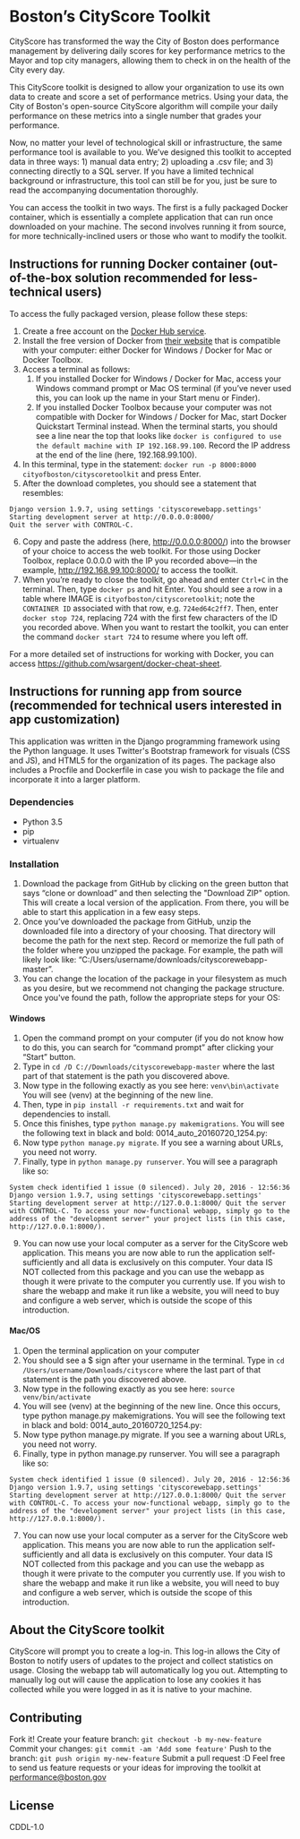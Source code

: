 # Boston’s CityScore Toolkit

CityScore has transformed the way the City of Boston does performance management by delivering daily scores for key performance metrics to the Mayor and top city managers, allowing them to check in on the health of the City every day.

This CityScore toolkit is designed to allow your organization to use its own data to create and score a set of performance metrics. Using your data, the City of Boston's open-source CityScore algorithm will compile your daily performance on these metrics into a single number that grades your performance. 

Now, no matter your level of technological skill or infrastructure, the same performance tool is available to you. We’ve designed this toolkit to accepted data in three ways: 1) manual data entry; 2) uploading a .csv file; and 3) connecting directly to a SQL server. If you have a limited technical background or infrastructure, this tool can still be for you, just be sure to read the accompanying documentation thoroughly. 

You can access the toolkit in two ways. The first is a fully packaged Docker container, which is essentially a complete application that can run once downloaded on your machine. The second involves running it from source, for more technically-inclined users or those who want to modify the toolkit.

## Instructions for running Docker container (out-of-the-box solution recommended for less-technical users)
To access the fully packaged version, please follow these steps:

1. Create a free account on the [Docker Hub service](https://hub.docker.com).
2. Install the free version of Docker from [their website](https://www.docker.com/products/overview) that is compatible with your computer: either Docker for Windows / Docker for Mac or Docker Toolbox. 
3. Access a terminal as follows: 
    1. If you installed Docker for Windows / Docker for Mac, access your Windows command prompt or Mac OS terminal (if you’ve never used this, you can look up the name in your Start menu or Finder). 
	2. If you installed Docker Toolbox because your computer was not compatible with Docker for Windows / Docker for Mac, start Docker Quickstart Terminal instead. When the terminal starts, you should see a line near the top that looks like `docker is configured to use the default machine with IP 192.168.99.100`. Record the IP address at the end of the line (here, 192.168.99.100).
4. In this terminal, type in the statement: `docker run -p 8000:8000 cityofboston/cityscoretoolkit` and press Enter.
5. After the download completes, you should see a statement that resembles: 
```
Django version 1.9.7, using settings 'cityscorewebapp.settings'
Starting development server at http://0.0.0.0:8000/
Quit the server with CONTROL-C.
```
6. Copy and paste the address (here, http://0.0.0.0:8000/) into the browser of your choice to access the web toolkit. For those using Docker Toolbox, replace 0.0.0.0 with the IP you recorded above—in the example, http://192.168.99.100:8000/ to access the toolkit.
7. When you’re ready to close the toolkit, go ahead and enter `Ctrl+C` in the terminal. Then, type `docker ps` and hit Enter. You should see a row in a table where IMAGE is `cityofboston/cityscoretoolkit`; note the `CONTAINER ID` associated with that row, e.g. `724ed64c2ff7`. Then, enter `docker stop 724`, replacing 724 with the first few characters of the ID you recorded above. When you want to restart the toolkit, you can enter the command `docker start 724` to resume where you left off.

For a more detailed set of instructions for working with Docker, you can access https://github.com/wsargent/docker-cheat-sheet.


## Instructions for running app from source (recommended for technical users interested in app customization)
This application was written in the Django programming framework using the Python language. It uses Twitter's Bootstrap framework for visuals (CSS and JS), and HTML5 for the organization of its pages. The package also includes a Procfile and Dockerfile in case you wish to package the file and incorporate it into a larger platform.

### Dependencies
- Python 3.5
- pip
- virtualenv

### Installation

1. Download the package from GitHub by clicking on the green button that says “clone or download” and then selecting the "Download ZIP" option. This will create a local version of the application. From there, you will be able to start this application in a few easy steps. 
2. Once you’ve downloaded the package from GitHub, unzip the downloaded file into a directory of your choosing. That directory will become the path for the next step. Record or memorize the full path of the folder where you unzipped the package. For example, the path will likely look like: “C:/Users/username/downloads/cityscorewebapp-master”.
3. You can change the location of the package in your filesystem as much as you desire, but we recommend not changing the package structure. Once you've found the path, follow the appropriate steps for your OS:

#### Windows
1. Open the command prompt on your computer (if you do not know how to do this, you can search for “command prompt” after clicking your “Start” button.
2. Type in `cd /D C://Downloads/cityscorewebapp-master` where the last part of that statement is the path you discovered above.
3. Now type in the following exactly as you see here: `venv\bin\activate` You will see (venv) at the beginning of the new line. 
5. Then, type in `pip install -r requirements.txt` and wait for dependencies to install.
6. Once this finishes, type `python manage.py makemigrations`. You will see the following text in black and bold: 0014_auto_20160720_1254.py:
7. Now type `python manage.py migrate`. If you see a warning about URLs, you need not worry.
8. Finally, type in `python manage.py runserver`. You will see a paragraph like so: 
```
System check identified 1 issue (0 silenced). July 20, 2016 - 12:56:36 Django version 1.9.7, using settings 'cityscorewebapp.settings' Starting development server at http://127.0.0.1:8000/ Quit the server with CONTROL-C. To access your now-functional webapp, simply go to the address of the "development server" your project lists (in this case, http://127.0.0.1:8000/). 
```
9. You can now use your local computer as a server for the CityScore web application. This means you are now able to run the application self-sufficiently and all data is exclusively on this computer. Your data IS NOT collected from this package and you can use the webapp as though it were private to the computer you currently use. If you wish to share the webapp and make it run like a website, you will need to buy and configure a web server, which is outside the scope of this introduction.

#### Mac/OS

1. Open the terminal application on your computer
2. You should see a $ sign after your username in the terminal. Type in `cd /Users/username/Downloads/cityscore` where the last part of that statement is the path you discovered above.
3. Now type in the following exactly as you see here: `source venv/bin/activate`
4. You will see (venv) at the beginning of the new line. Once this occurs, type python manage.py makemigrations. You will see the following text in black and bold: 0014_auto_20160720_1254.py:
5. Now type python manage.py migrate. If you see a warning about URLs, you need not worry.
6. Finally, type in python manage.py runserver. You will see a paragraph like so: 
```
System check identified 1 issue (0 silenced). July 20, 2016 - 12:56:36 Django version 1.9.7, using settings 'cityscorewebapp.settings' Starting development server at http://127.0.0.1:8000/ Quit the server with CONTROL-C. To access your now-functional webapp, simply go to the address of the "development server" your project lists (in this case, http://127.0.0.1:8000/). 
```
7. You can now use your local computer as a server for the CityScore web application. This means you are now able to run the application self-sufficiently and all data is exclusively on this computer. Your data IS NOT collected from this package and you can use the webapp as though it were private to the computer you currently use. If you wish to share the webapp and make it run like a website, you will need to buy and configure a web server, which is outside the scope of this introduction.

## About the CityScore toolkit
CityScore will prompt you to create a log-in. This log-in allows the City of Boston to notify users of updates to the project and collect statistics on usage. Closing the webapp tab will automatically log you out. Attempting to manually log out will cause the application to lose any cookies it has collected while you were logged in as it is native to your machine.

## Contributing
Fork it!
Create your feature branch: `git checkout -b my-new-feature`
Commit your changes: `git commit -am 'Add some feature'`
Push to the branch: `git push origin my-new-feature`
Submit a pull request :D Feel free to send us feature requests or your ideas for improving the toolkit at performance@boston.gov

## License
CDDL-1.0

